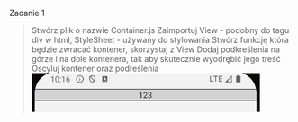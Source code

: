 Zadanie 1
> Stwórz plik o nazwie Container.js
> Zaimportuj View - podobny do tagu div w html, StyleSheet - używany do stylowania
> Stwórz funkcję która będzie zwracać kontener, skorzystaj z View
> Dodaj podkreślenia na górze i na dole kontenera, tak aby skutecznie wyodrębić jego treść
> Oscyluj kontener oraz podreślenia
![Kontener](container.png)
